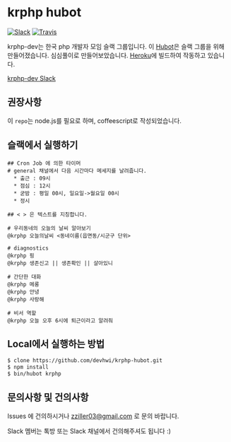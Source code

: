 # krphp hubot
[![Slack](https://img.shields.io/badge/Slack-krphp--dev-blue.svg)](https://krphp-dev.slack.com)
[![Travis](https://img.shields.io/travis/rust-lang/rust.svg)]()

krphp-dev는 한국 php 개발자 모임 슬랙 그룹입니다. 이 [Hubot][hubot]은 슬랙 그룹을 위해 만들어졌습니다. 심심풀이로 만들어보았습니다.
[Heroku][heroku]에 빌드하여 작동하고 있습니다.

[krphp-dev Slack][krphp-dev]

[heroku]: http://www.heroku.com
[hubot]: http://hubot.github.com
[krphp-dev]: https://krphp-dev.slack.com

## 권장사항

이 ```repo```는 node.js를 필요로 하며, coffeescript로 작성되었습니다.

## 슬랙에서 실행하기

```
## Cron Job 에 의한 타이머
# general 채널에서 다음 시간마다 메세지를 날려줍니다.
  * 출근 : 09시
  * 점심 : 12시
  * 굳밤 : 평일 00시, 일요일->월요일 00시
  * 정시

## < > 은 텍스트를 지칭합니다.

# 우리동네의 오늘의 날씨 알아보기
@krphp 오늘의날씨 <동네이름(읍면동/시군구 단위>

# diagnostics
@krphp 핑
@krphp 생존신고 || 생존확인 || 살아있니

# 간단한 대화
@krphp 메롱
@krphp 안녕
@krphp 사랑해

# 비서 역할
@krphp 오늘 오후 6시에 퇴근이라고 알려줘
```

## Local에서 실행하는 방법

```bash
$ clone https://github.com/devhwi/krphp-hubot.git
$ npm install
$ bin/hubot krphp
```

## 문의사항 및 건의사항

Issues 에 건의하시거나 zziller03@gmail.com 로 문의 바랍니다.

Slack 멤버는 톡방 또는 Slack 채널에서 건의해주셔도 됩니다 :)
